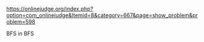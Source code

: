 https://onlinejudge.org/index.php?option=com_onlinejudge&Itemid=8&category=667&page=show_problem&problem=598

BFS in BFS